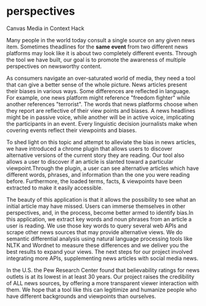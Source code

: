 perspectives
============

Canvas Media in Context Hack

Many people in the world today consult a single source on any given news item. Sometimes theadlines for the **same event** from two different news platforms may look like it is about two completely different events. Through the tool we have built, our goal is to promote the awareness of multiple perspectives on newsworthy content. 

As consumers navigate an over-saturated world of media, they need a tool that can give a better sense of the whole picture. News articles present their biases in various ways. Some differences are reflected in language. For example, one news platform might reference "freedom fighter" while another references "terrorist". The words that news platforms choose when they report are reflective of their view points and biases. A news headlines might be in passive voice, while another will be in active voice, implicating the participants in an event. Every linguistic decision journalists make when covering events reflect their viewpoints and biases.

To shed light on this topic and attempt to alleviate the bias in news articles, we have introduced a chrome plugin that allows users to discover alternative versions of the current story they are reading. Our tool also allows a user to discover if an article is slanted toward a particular viewpoint.Through the plugin, a user can see alternative articles which have different words, phrases, and information than the one you were reading before. Furthermore, the loaded terms, facts, & viewpoints have been extracted to make it easily accessible. 

The beauty of this application is that it allows the possibility to see what an initial article may have missed. Users can immerse themselves in other perspectives, and, in the process, become better armed to identify bias.In this application, we extract key words and noun phrases from an article a user is reading. We use those key words to query several web APIs and scrape other news sources that may provide alternative views. We do semantic differential analysis using natural language processing tools like NLTK and Wordnet to measure these differences and we deliver you the best results to expand your views. The next steps for our project involved integrating more APIs, supplementing news articles with social media news. 

In the U.S. the Pew Research Center found that believability ratings for news outlets is at its lowest in at least 30 years. Our project raises the credibility of ALL news sources, by offering a more transparent viewer interaction with them. We hope that a tool like this can legitimize and humanize people who have different backgrounds and viewpoints than ourselves.
